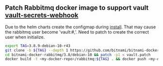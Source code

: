 ## Patch Rabbitmq docker image to support vault [vault-secrets-webhook](https://github.com/banzaicloud/bank-vaults/tree/master/charts/vault-secrets-webhook)
Due to the helm charts create the configmap during [install](https://github.com/bitnami/charts/blob/master/bitnami/rabbitmq/values.yaml#L188). That may cause the rabbitmq user become 'vault:<my-vault-path>#,<my-vault-key>'. Need to patch to create the correct user when initialize.

```bash
export TAG=3.8.9-debian-10-r43
git clone -b ${TAG} --depth 1 https://github.com/bitnami/bitnami-docker-rabbitmq
cd bitnami-docker-rabbitmq/3.8/debian-10 && patch -p1 < vault.patch
docker build -t <my-docker-repo>/rabbitmq:${TAG} . && docker push <my-docker-repo>/rabbitmq:${TAG}
```
